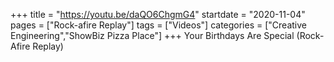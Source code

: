 +++
title = "https://youtu.be/daQO6ChgmG4"
startdate = "2020-11-04"
pages = ["Rock-afire Replay"]
tags = ["Videos"]
categories = ["Creative Engineering","ShowBiz Pizza Place"]
+++
Your Birthdays Are Special (Rock-Afire Replay)
